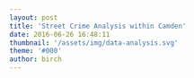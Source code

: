 ```yaml
---
layout: post
title: 'Street Crime Analysis within Camden'
date: 2016-06-26 16:48:11
thumbnail: '/assets/img/data-analysis.svg'
theme: '#000'
author: birch
---
```

